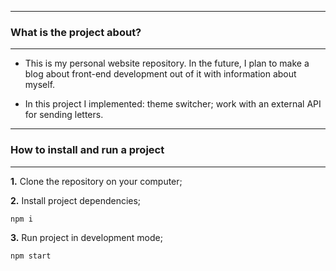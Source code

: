 ----
### What is the project about?
---
- This is my personal website repository. In the future, I plan to make a blog about front-end development out of it with information about myself.

- In this project I implemented: theme switcher; work with an external API for sending letters.

---
### How to install and run a project
---
**1.** Clone the repository on your computer;

**2.** Install project dependencies;
```shell
npm i
```

**3.** Run project in development mode;
```shell
npm start
```